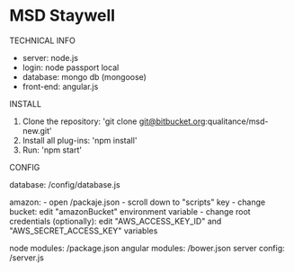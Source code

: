 # MSD Staywell

TECHNICAL INFO

- server: node.js
- login: node passport local
- database: mongo db (mongoose)
- front-end: angular.js

INSTALL

1. Clone the repository: 'git clone git@bitbucket.org:qualitance/msd-new.git'
2. Install all plug-ins: 'npm install'
3. Run: 'npm start'


CONFIG

database: /config/database.js

amazon:   - open /packaje.json
          - scroll down to "scripts" key
          - change bucket: edit "amazonBucket" environment variable
          - change root credentials (optionally): edit "AWS_ACCESS_KEY_ID" and "AWS_SECRET_ACCESS_KEY" variables

node modules:     /package.json
angular modules:  /bower.json
server config:    /server.js